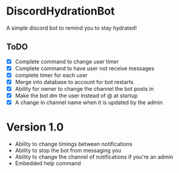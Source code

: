 # DiscordHydrationBot
A simple discord bot to remind you to stay hydrated!

## ToDO
- [x] Complete command to change user timer
- [x] Complete command to have user not receive messages
- [x] complete timer for each user
- [x] Merge into database to account for bot restarts
- [x] Ability for owner to change the channel the bot posts in
- [x] Make the bot dm the user instead of @ at startup
- [x] A change in channel name when it is updated by the admin

# Version 1.0
* Ability to change timings between notifications
* Ability to stop the bot from messaging you
* Ability to change the channel of notifications if you're an admin
* Embedded help command